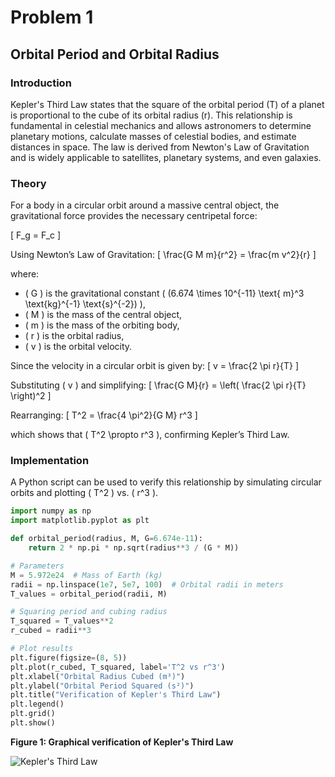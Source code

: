 # Problem 1

## Orbital Period and Orbital Radius

### Introduction
Kepler's Third Law states that the square of the orbital period (T) of a planet is proportional to the cube of its orbital radius (r). This relationship is fundamental in celestial mechanics and allows astronomers to determine planetary motions, calculate masses of celestial bodies, and estimate distances in space. The law is derived from Newton's Law of Gravitation and is widely applicable to satellites, planetary systems, and even galaxies.

### Theory
For a body in a circular orbit around a massive central object, the gravitational force provides the necessary centripetal force:

\[ F_g = F_c \]

Using Newton’s Law of Gravitation:
\[ \frac{G M m}{r^2} = \frac{m v^2}{r} \]

where:
- \( G \) is the gravitational constant \( (6.674 \times 10^{-11} \text{ m}^3 \text{kg}^{-1} \text{s}^{-2}) \),
- \( M \) is the mass of the central object,
- \( m \) is the mass of the orbiting body,
- \( r \) is the orbital radius,
- \( v \) is the orbital velocity.

Since the velocity in a circular orbit is given by:
\[ v = \frac{2 \pi r}{T} \]

Substituting \( v \) and simplifying:
\[ \frac{G M}{r} = \left( \frac{2 \pi r}{T} \right)^2 \]

Rearranging:
\[ T^2 = \frac{4 \pi^2}{G M} r^3 \]

which shows that \( T^2 \propto r^3 \), confirming Kepler’s Third Law.

### Implementation
A Python script can be used to verify this relationship by simulating circular orbits and plotting \( T^2 \) vs. \( r^3 \).

```python
import numpy as np
import matplotlib.pyplot as plt

def orbital_period(radius, M, G=6.674e-11):
    return 2 * np.pi * np.sqrt(radius**3 / (G * M))

# Parameters
M = 5.972e24  # Mass of Earth (kg)
radii = np.linspace(1e7, 5e7, 100)  # Orbital radii in meters
T_values = orbital_period(radii, M)

# Squaring period and cubing radius
T_squared = T_values**2
r_cubed = radii**3

# Plot results
plt.figure(figsize=(8, 5))
plt.plot(r_cubed, T_squared, label='T^2 vs r^3')
plt.xlabel("Orbital Radius Cubed (m³)")
plt.ylabel("Orbital Period Squared (s²)")
plt.title("Verification of Kepler's Third Law")
plt.legend()
plt.grid()
plt.show()
```

**Figure 1: Graphical verification of Kepler's Third Law**

![Kepler's Third Law](/Users/elvintahmaz/Downloads/Graph3.jpg)
